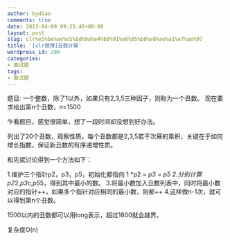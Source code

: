 ```yaml
---
author: bydiao
comments: true
date: 2013-04-09 09:25:46+00:00
layout: post
slug: clr%e5%be%ae%e5%8d%9a%e4%b8%91%e6%95%b0%e8%ae%a1%e7%ae%97
title: '[clr微博]丑数计算'
wordpress_id: 299
categories:
- 面试题
tags:
- 面试题
---
```


题目:
一个整数，除了1以外，如果只有2,3,5三种因子，则称为一个丑数。
现在要求给出第n个丑数，n<1500

乍看题目，感觉很简单，想了一段时间却没想到好办法。

列出了20个丑数，观察性质。每个丑数都是2,3,5若干次幂的乘积，关键在于如何增长指数，保证新丑数的有序递增性质。

和先斌讨论得到一个方法如下：

1.维护三个指针p2，p3，p5，初始化都指向 1  *p2 = *p3 = *p5
2.分别计算*p2*2,*p3*c,*p5*5，得到其中最小的数。
3.将最小数加入丑数列表中，同时将最小数对应的指针++，如果多个指针对应相同的最小数，则都++
4.这样做n-1次，就可以得到第n个丑数。

1500以内的丑数都可以用long表示，超过1800就会越界。

复杂度O(n)
